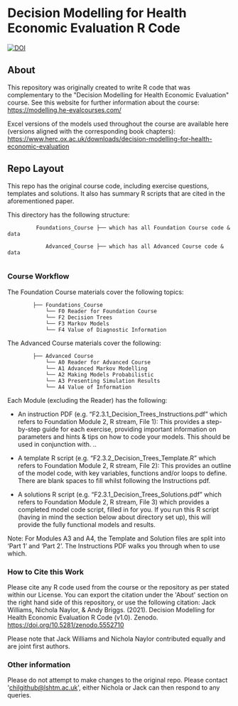 # Decision Modelling for Health Economic Evaluation R Code

[![DOI](https://zenodo.org/badge/343436706.svg)](https://zenodo.org/badge/latestdoi/343436706)

## About

This repository was originally created to write R code that was complementary to the "Decision Modelling for Health Economic Evaluation" course. See this website for further information about the course: https://modelling.he-evalcourses.com/

Excel versions of the models used throughout the course are available here (versions aligned with the corresponding book chapters): https://www.herc.ox.ac.uk/downloads/decision-modelling-for-health-economic-evaluation 


## Repo Layout

This repo has the original course code, including exercise questions, templates and solutions. It also has summary R scripts that are cited in the aforementioned paper.

This directory has the following structure:

```
         Foundations_Course ├── which has all Foundation Course code & data
                            
            Advanced_Course ├── which has all Advanced Course code & data
         
```

### Course Workflow

The Foundation Course materials cover the following topics: 

```
        ├── Foundations_Course 
            └── F0 Reader for Foundation Course 
            └── F2 Decision Trees
            └── F3 Markov Models 
            └── F4 Value of Diagnostic Information                             
```

The Advanced Course materials cover the following:

```
        ├── Advanced Course 
            └── A0 Reader for Advanced Course 
            └── A1 Advanced Markov Modelling
            └── A2 Making Models Probabilistic 
            └── A3 Presenting Simulation Results
            └── A4 Value of Information                               
```

Each Module (excluding the Reader) has the following:

* An instruction PDF (e.g. “F2.3.1_Decision_Trees_Instructions.pdf” which refers to Foundation Module 2, R stream, File 1): This provides a step-by-step guide for each exercise, providing important information on parameters and hints & tips on how to code your models. This should be used in conjunction with. ..

* A template R script (e.g. “F2.3.2_Decision_Trees_Template.R” which refers to Foundation Module 2, R stream, File 2): This provides an outline of the model code, with key variables, functions and/or loops to define. There are blank spaces to fill whilst following the Instructions pdf.

* A solutions R script (e.g. “F2.3.1_Decision_Trees_Solutions.pdf” which refers to Foundation Module 2, R stream, File 3) which provides a completed model code script, filled in for you. If you run this R script (having in mind the section below about directory set up), this will provide the fully functional models and results.

Note: For Modules A3 and A4, the Template and Solution files are split into ‘Part 1’ and ‘Part 2’. The Instructions PDF walks you through when to use which.


### How to Cite this Work

Please cite any R code used from the course or the repository as per stated within our License. You can export the citation under the 'About' section on the right hand side of this repository, or use the following citation: 
Jack Williams, Nichola Naylor, & Andy Briggs. (2021). Decision Modelling for Health Economic Evaluation R Code (v1.0). Zenodo. https://doi.org/10.5281/zenodo.5552710

Please note that Jack Williams and Nichola Naylor contributed equally and are joint first authors. 

### Other information

Please do not attempt to make changes to the original repo. 
Please contact 'chilgithub@lshtm.ac.uk', either Nichola or Jack can then respond to any queries. 



